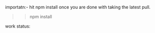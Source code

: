 importatn:- hit npm install once you are done with taking the latest pull.

>>npm install

<!-- npm install --save echarts-for-react -->

<!-- Types of Line echartReactJS -->
<!-- https://echarts.apache.org/examples/en/index.html -->


work status:
<!-- https://codesandbox.io/s/priceless-margulis-e4zxdm?file=/src/App.js -->

